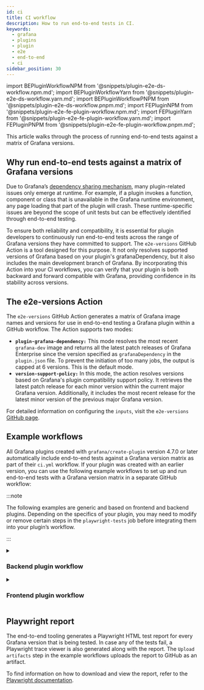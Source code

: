 ```yaml
---
id: ci
title: CI workflow
description: How to run end-to-end tests in CI.
keywords:
  - grafana
  - plugins
  - plugin
  - e2e
  - end-to-end
  - ci
sidebar_position: 30
---
```


import BEPluginWorkflowNPM from '@snippets/plugin-e2e-ds-workflow.npm.md';
import BEPluginWorkflowYarn from '@snippets/plugin-e2e-ds-workflow.yarn.md';
import BEPluginWorkflowPNPM from '@snippets/plugin-e2e-ds-workflow.pnpm.md';
import FEPluginNPM from '@snippets/plugin-e2e-fe-plugin-workflow.npm.md';
import FEPluginYarn from '@snippets/plugin-e2e-fe-plugin-workflow.yarn.md';
import FEPluginPNPM from '@snippets/plugin-e2e-fe-plugin-workflow.pnpm.md';

This article walks through the process of running end-to-end tests against a matrix of Grafana versions.

## Why run end-to-end tests against a matrix of Grafana versions

Due to Grafana’s [dependency sharing mechanism](../key-concepts/manage-npm-dependencies.md), many plugin-related issues only emerge at runtime. For example, if a plugin invokes a function, component or class that is unavailable in the Grafana runtime environment, any page loading that part of the plugin will crash. These runtime-specific issues are beyond the scope of unit tests but can be effectively identified through end-to-end testing.

To ensure both reliability and compatibility, it is essential for plugin developers to continuously run end-to-end tests across the range of Grafana versions they have committed to support. The `e2e-versions` GitHub Action is a tool designed for this purpose. It not only resolves supported versions of Grafana based on your plugin's grafanaDependency, but it also includes the main development branch of Grafana. By incorporating this Action into your CI workflows, you can verify that your plugin is both backward and forward compatible with Grafana, providing confidence in its stability across versions.

## The e2e-versions Action

The `e2e-versions` GitHub Action generates a matrix of Grafana image names and versions for use in end-to-end testing a Grafana plugin within a GitHub workflow. The Action supports two modes:

- **`plugin-grafana-dependency:`** This mode resolves the most recent `grafana-dev` image and returns all the latest patch releases of Grafana Enterprise since the version specified as `grafanaDependency` in the `plugin.json` file. To prevent the initiation of too many jobs, the output is capped at 6 versions. This is the default mode.
- **`version-support-policy:`** In this mode, the action resolves versions based on Grafana's plugin compatibility support policy. It retrieves the latest patch release for each minor version within the current major Grafana version. Additionally, it includes the most recent release for the latest minor version of the previous major Grafana version.

For detailed information on configuring the `inputs`, visit the `e2e-versions` [GitHub page](https://github.com/grafana/plugin-actions/tree/main/e2e-version).

## Example workflows

All Grafana plugins created with `grafana/create-plugin` version 4.7.0 or later automatically include end-to-end tests against a Grafana version matrix as part of their `ci.yml` workflow. If your plugin was created with an earlier version, you can use the following example workflows to set up and run end-to-end tests with a Grafana version matrix in a separate GitHub workflow:

:::note

The following examples are generic and based on frontend and backend plugins. Depending on the specifics of your plugin, you may need to modify or remove certain steps in the `playwright-tests` job before integrating them into your plugin’s workflow.

:::

<details>
  <summary> <h3>Backend plugin workflow</h3> </summary>
  <CodeSnippets
snippets={[
{ component: BEPluginWorkflowNPM, label: 'npm' },
{ component: BEPluginWorkflowYarn, label: 'yarn' },
{ component: BEPluginWorkflowPNPM, label: 'pnpm' }
]}
groupId="package-manager"
queryString="current-package-manager"
/>
</details>

<details>
  <summary> <h3>Frontend plugin workflow</h3> </summary>
  <CodeSnippets
snippets={[
{ component: FEPluginNPM, label: 'npm' },
{ component: FEPluginYarn, label: 'yarn' },
{ component: FEPluginPNPM, label: 'pnpm' }
]}
groupId="package-manager"
queryString="current-package-manager"
/>
</details>

## Playwright report

The end-to-end tooling generates a Playwright HTML test report for every Grafana version that is being tested. In case any of the tests fail, a Playwright trace viewer is also generated along with the report. The `Upload artifacts` step in the example workflows uploads the report to GitHub as an artifact.

To find information on how to download and view the report, refer to the [Playwright documentation](https://playwright.dev/docs/ci-intro#html-report).
